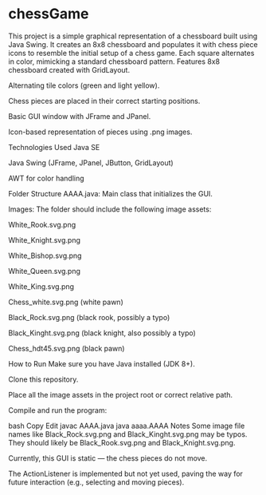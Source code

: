 # chessGame
This project is a simple graphical representation of a chessboard built using Java Swing. It creates an 8x8 chessboard and populates it with chess piece icons to resemble the initial setup of a chess game. Each square alternates in color, mimicking a standard chessboard pattern.
Features
8x8 chessboard created with GridLayout.

Alternating tile colors (green and light yellow).

Chess pieces are placed in their correct starting positions.

Basic GUI window with JFrame and JPanel.

Icon-based representation of pieces using .png images.

Technologies Used
Java SE

Java Swing (JFrame, JPanel, JButton, GridLayout)

AWT for color handling

Folder Structure
AAAA.java: Main class that initializes the GUI.

Images: The folder should include the following image assets:

White_Rook.svg.png

White_Knight.svg.png

White_Bishop.svg.png

White_Queen.svg.png

White_King.svg.png

Chess_white.svg.png (white pawn)

Black_Rock.svg.png (black rook, possibly a typo)

Black_Kinght.svg.png (black knight, also possibly a typo)

Chess_hdt45.svg.png (black pawn)

How to Run
Make sure you have Java installed (JDK 8+).

Clone this repository.

Place all the image assets in the project root or correct relative path.

Compile and run the program:

bash
Copy
Edit
javac AAAA.java
java aaaa.AAAA
Notes
Some image file names like Black_Rock.svg.png and Black_Kinght.svg.png may be typos. They should likely be Black_Rook.svg.png and Black_Knight.svg.png.

Currently, this GUI is static — the chess pieces do not move.

The ActionListener is implemented but not yet used, paving the way for future interaction (e.g., selecting and moving pieces).
